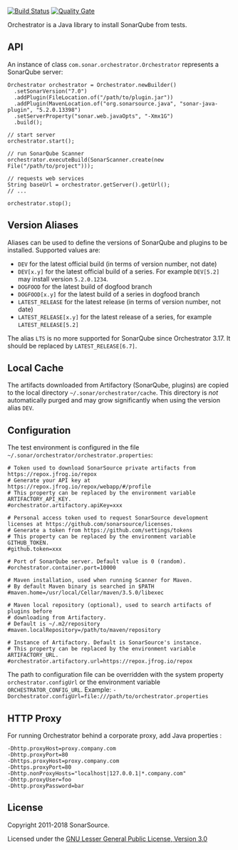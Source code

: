 [![Build Status](https://travis-ci.org/SonarSource/orchestrator.svg?branch=master)](https://travis-ci.org/SonarSource/orchestrator)  [![Quality Gate](https://next.sonarqube.com/sonarqube/api/project_badges/measure?project=org.sonarsource.orchestrator%3Aorchestrator-parent&metric=alert_status)](https://next.sonarqube.com/sonarqube/dashboard?id=org.sonarsource.orchestrator%3Aorchestrator-parent)

Orchestrator is a Java library to install SonarQube from tests.

## API

An instance of class `com.sonar.orchestrator.Orchestrator` represents a SonarQube server:
 
    Orchestrator orchestrator = Orchestrator.newBuilder()
      .setSonarVersion("7.0")
      .addPlugin(FileLocation.of("/path/to/plugin.jar"))
      .addPlugin(MavenLocation.of("org.sonarsource.java", "sonar-java-plugin", "5.2.0.13398")
      .setServerProperty("sonar.web.javaOpts", "-Xmx1G")
      .build();
     
    // start server
    orchestrator.start();
    
    // run SonarQube Scanner
    orchestrator.executeBuild(SonarScanner.create(new File("/path/to/project")));
    
    // requests web services
    String baseUrl = orchestrator.getServer().getUrl();
    // ...
    
    orchestrator.stop();
    
## Version Aliases

Aliases can be used to define the versions of SonarQube and plugins to be installed. Supported values are:

* `DEV` for the latest official build (in terms of version number, not date)
* `DEV[x.y]` for the latest official build of a series. For example `DEV[5.2]` may install version `5.2.0.1234`.
* `DOGFOOD` for the latest build of dogfood branch
* `DOGFOOD[x.y]` for the latest build of a series in dogfood branch
* `LATEST_RELEASE` for the latest release (in terms of version number, not date)
* `LATEST_RELEASE[x.y]` for the latest release of a series, for example `LATEST_RELEASE[5.2]`

The alias `LTS` is no more supported for SonarQube since Orchestrator 3.17. It should be replaced by `LATEST_RELEASE[6.7]`.
## Local Cache

The artifacts downloaded from Artifactory (SonarQube, plugins) are copied to the local directory `~/.sonar/orchestrator/cache`.
This directory is *not* automatically purged and may grow significantly when using the version alias
`DEV`.

## Configuration

The test environment is configured in the file `~/.sonar/orchestrator/orchestrator.properties`:

    # Token used to download SonarSource private artifacts from https://repox.jfrog.io/repox
    # Generate your API key at https://repox.jfrog.io/repox/webapp/#/profile
    # This property can be replaced by the environment variable ARTIFACTORY_API_KEY.
    #orchestrator.artifactory.apiKey=xxx
    
    # Personal access token used to request SonarSource development licenses at https://github.com/sonarsource/licenses. 
    # Generate a token from https://github.com/settings/tokens
    # This property can be replaced by the environment variable GITHUB_TOKEN.
    #github.token=xxx
      
    # Port of SonarQube server. Default value is 0 (random).
    #orchestrator.container.port=10000
    
    # Maven installation, used when running Scanner for Maven.
    # By default Maven binary is searched in $PATH
    #maven.home=/usr/local/Cellar/maven/3.5.0/libexec
    
    # Maven local repository (optional), used to search artifacts of plugins before
    # downloading from Artifactory. 
    # Default is ~/.m2/repository
    #maven.localRepository=/path/to/maven/repository
    
    # Instance of Artifactory. Default is SonarSource's instance.
    # This property can be replaced by the environment variable ARTIFACTORY_URL.
    #orchestrator.artifactory.url=https://repox.jfrog.io/repox

The path to configuration file can be overridden with the system property `orchestrator.configUrl` 
or the environment variable `ORCHESTRATOR_CONFIG_URL`.
Example: `-Dorchestrator.configUrl=file:///path/to/orchestrator.properties`


## HTTP Proxy

For running Orchestrator behind a corporate proxy, add Java properties :

    -Dhttp.proxyHost=proxy.company.com
    -Dhttp.proxyPort=80
    -Dhttps.proxyHost=proxy.company.com
    -Dhttps.proxyPort=80
    -Dhttp.nonProxyHosts="localhost|127.0.0.1|*.company.com"
    -Dhttp.proxyUser=foo
    -Dhttp.proxyPassword=bar

## License

Copyright 2011-2018 SonarSource.

Licensed under the [GNU Lesser General Public License, Version 3.0](http://www.gnu.org/licenses/lgpl.txt)
